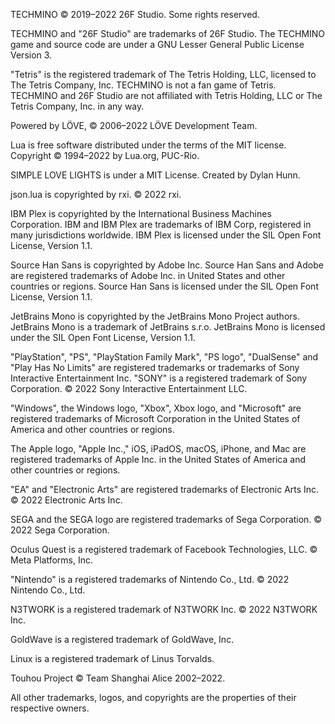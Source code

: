 TECHMINO © 2019–2022 26F Studio. Some rights reserved.

TECHMINO and "26F Studio" are trademarks of 26F Studio. The TECHMINO game and source code are under a GNU Lesser General Public License Version 3.


"Tetris" is the registered trademark of The Tetris Holding, LLC, licensed to The Tetris Company, Inc. TECHMINO is not a fan game of Tetris. TECHMINO and 26F Studio are not affiliated with Tetris Holding, LLC or The Tetris Company, Inc. in any way.


Powered by LÖVE, © 2006–2022 LÖVE Development Team.

Lua is free software distributed under the terms of the MIT license. Copyright © 1994–2022 by Lua.org, PUC-Rio.

SIMPLE LOVE LIGHTS is under a MIT License. Created by Dylan Hunn.

json.lua is copyrighted by rxi. © 2022 rxi.

IBM Plex is copyrighted by the International Business Machines Corporation. IBM and IBM Plex are trademarks of IBM Corp, registered in many jurisdictions worldwide. IBM Plex is licensed under the SIL Open Font License, Version 1.1.


Source Han Sans is copyrighted by Adobe Inc. Source Han Sans and Adobe are registered trademarks of Adobe Inc. in United States and other countries or regions. Source Han Sans is licensed under the SIL Open Font License, Version 1.1.


JetBrains Mono is copyrighted by the JetBrains Mono Project authors. JetBrains Mono is a trademark of JetBrains s.r.o. JetBrains Mono is licensed under the SIL Open Font License, Version 1.1.


"PlayStation", "PS", "PlayStation Family Mark", "PS logo", "DualSense" and "Play Has No Limits" are registered trademarks or trademarks of Sony Interactive Entertainment Inc. "SONY" is a registered trademark of Sony Corporation. © 2022 Sony Interactive Entertainment LLC.


"Windows", the Windows logo, "Xbox", Xbox logo, and "Microsoft" are registered trademarks of Microsoft Corporation in the United States of America and other countries or regions.


The Apple logo, "Apple Inc.," iOS, iPadOS, macOS, iPhone, and Mac are registered trademarks of Apple Inc. in the United States of America and other countries or regions.


"EA" and "Electronic Arts" are registered trademarks of Electronic Arts Inc. © 2022 Electronic Arts Inc.

SEGA and the SEGA logo are registered trademarks of Sega Corporation. © 2022 Sega Corporation.

Oculus Quest is a registered trademark of Facebook Technologies, LLC. © Meta Platforms, Inc.

"Nintendo" is a registered trademarks of Nintendo Co., Ltd. © 2022 Nintendo Co., Ltd.

N3TWORK is a registered trademark of N3TWORK Inc. © 2022 N3TWORK Inc.

GoldWave is a registered trademark of GoldWave, Inc.

Linux is a registered trademark of Linus Torvalds.

Touhou Project © Team Shanghai Alice 2002–2022.

All other trademarks, logos, and copyrights are the properties of their respective owners.
